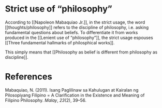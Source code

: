 # Strict use of “philosophy”

According to [[Napoleon Mabaquiao Jr.]], in the strict usage, the word [[thoughts/philosophy]] refers to the discipline of philosophy, i.e. asking fundamental questions about beliefs. To differentiate it from works produced in the [[Lenient use of “philosophy”]], the strict usage espouses [[Three fundamental hallmarks of philosphical works]].

This simply means that [[Philosophy as belief is different from philosophy as discipline]].

# References

Mabaquiao, N. (2011). Isang Paglilinaw sa Kahulugan at Kairalan ng Pilosopiyang Filipino = A Clarification in the Existence and Meaning of Filipino Philosophy. *Malay*, *23*(2), 39–56.

